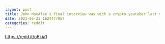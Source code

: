 ```yaml
--- 
layout: post 
title: John MacAfee's final interview was with a crypto youtuber last year. 
date: 2021-06-23 1624477857 
categories: reddit 
--- 
```

https://redd.it/o6kia1